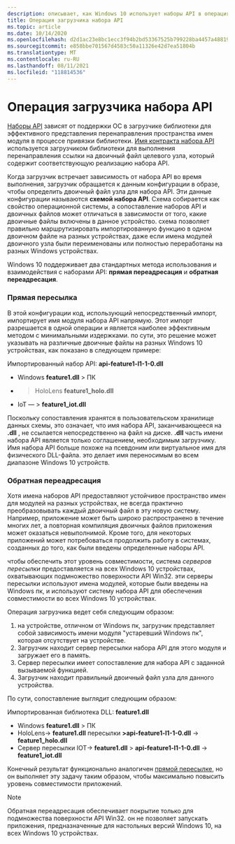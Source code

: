 ```yaml
---
description: описывает, как Windows 10 использует наборы API в операциях загрузчика.
title: Операция загрузчика набора API
ms.topic: article
ms.date: 10/14/2020
ms.openlocfilehash: d2d1ac23e8bc1ecc3f94b2bd53367525b799228ba4457a48819a89f841789682
ms.sourcegitcommit: e858bbe701567d4583c50a11326e42d7ea51804b
ms.translationtype: MT
ms.contentlocale: ru-RU
ms.lasthandoff: 08/11/2021
ms.locfileid: "118814536"
---
```

# <a name="api-set-loader-operation"></a>Операция загрузчика набора API

[Наборы API](windows-apisets.md) зависят от поддержки ОС в загрузчике библиотеки для эффективного представления перенаправления пространства имен модуля в процессе привязки библиотеки. [Имя контракта набора API](windows-apisets.md#api-set-contract-names) используется загрузчиком библиотеки для выполнения перенаправления ссылки на двоичный файл целевого узла, который содержит соответствующую реализацию набора API.

Когда загрузчик встречает зависимость от набора API во время выполнения, загрузчик обращается к данным конфигурации в образе, чтобы определить двоичный файл узла для набора API. Эти данные конфигурации называются **схемой набора API**. Схема собирается как свойство операционной системы, а сопоставление наборов API и двоичных файлов может отличаться в зависимости от того, какие двоичные файлы включены в данное устройство. схема позволяет правильно маршрутизировать импортированную функцию в одном двоичном файле на разных устройствах, даже если имена модулей двоичного узла были переименованы или полностью переработаны на разных Windows устройствах.

Windows 10 поддерживает два стандартных метода использования и взаимодействия с наборами API: **прямая переадресация** и **обратная переадресация**.

### <a name="direct-forwarding"></a>Прямая пересылка

В этой конфигурации код, использующий непосредственный импорт, импортирует имя модуля набора API напрямую. Этот импорт разрешается в одной операции и является наиболее эффективным методом с минимальными издержками. по сути, это решение может указывать на различные двоичные файлы на разных Windows 10 устройствах, как показано в следующем примере:

Импортированный набор API: **api-feature1-l1-1-0.dll**
-  Windows **feature1.dll** > ПК
-  > HoloLens **feature1_holo.dll**
-  IoT — > **feature1_iot.dll**

Поскольку сопоставления хранятся в пользовательском хранилище данных схемы, это означает, что имя набора API, заканчивающееся на **.dll** , не ссылается непосредственно на файл на диске. **.dll** часть имени набора API является только соглашением, необходимым загрузчику. Имя набора API больше похоже на псевдоним или виртуальное имя для физического DLL-файла. это делает имя переносимым во всем диапазоне Windows 10 устройств.

### <a name="reverse-forwarding"></a>Обратная переадресация

Хотя имена наборов API предоставляют устойчивое пространство имен для модулей на разных устройствах, не всегда практично преобразовывать каждый двоичный файл в эту новую систему. Например, приложение может быть широко распространено в течение многих лет, а повторная компиляция двоичных файлов приложения может оказаться невыполнимой. Кроме того, для некоторых приложений может потребоваться продолжить работу в системах, созданных до того, как были введены определенные наборы API.

чтобы обеспечить этот уровень совместимости, система *серверов пересылки* предоставляется на всех Windows 10 устройствах, охватывающих подмножество поверхности API Win32. эти серверы пересылки используют имена модулей, которые были введены на Windows пк, и используют систему набора API для обеспечения совместимости во всех Windows 10 устройствах.

Операция загрузчика ведет себя следующим образом:

1.  на устройстве, отличном от Windows пк, загрузчик представляет собой зависимость имени модуля "устаревший Windows пк", которая отсутствует на устройстве.
2.  Загрузчик находит сервер пересылки набора API для этого модуля и загружает его в память.
3.  Сервер пересылки имеет сопоставление для набора API с заданной вызываемой функцией.
4.  Загрузчик находит правильный двоичный файл узла для данного устройства.

По сути, сопоставление выглядит следующим образом:

Импортированная библиотека DLL: **feature1.dll**
- Windows **feature1.dll** > ПК
- HoloLens-> **feature1.dll** пересылки **>api-feature1-l1-1-0.dll**  ->  **feature1_holo.dll**
- Сервер пересылки IOT-> **feature1.dll** > **api-feature1-l1-1-0.dll**  ->  **feature1_iot.dll**

Конечный результат функционально аналогичен [прямой пересылке](#direct-forwarding), но он выполняет эту задачу таким образом, чтобы максимально повысить уровень совместимости приложений.

> [!NOTE]
> Обратная переадресация обеспечивает покрытие только для подмножества поверхности API Win32. он не позволяет запускать приложения, предназначенные для настольных версий Windows 10, на всех Windows 10 устройствах.

